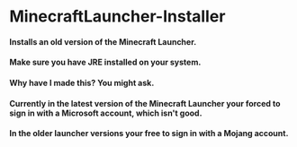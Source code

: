 # MinecraftLauncher-Installer
#### Installs an old version of the Minecraft Launcher.
#### Make sure you have JRE installed on your system.

#### Why have I made this? You might ask.
#### Currently in the latest version of the Minecraft Launcher your forced to sign in with a Microsoft account, which isn't good.
#### In the older launcher versions your free to sign in with a Mojang account.
